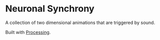Neuronal Synchrony
==================

A collection of two dimensional animations that are triggered by sound.

Built with [Processing](http://processing.org/).